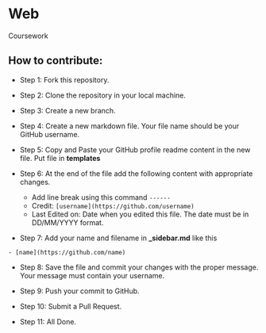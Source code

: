 # Web
Coursework

## How to contribute:

- Step 1: Fork this repository.

- Step 2: Clone the repository in your local machine.

- Step 3: Create a new branch.

- Step 4: Create a new markdown file. Your file name should be your GitHub username.

- Step 5: Copy and Paste your GitHub profile readme content in the new file. Put file in **templates**

- Step 6: At the end of the file add the following content with appropriate changes.

  - Add line break using this command `------`
  - Credit: `[username](https://github.com/username)`
  - Last Edited on: Date when you edited this file. The date must be in DD/MM/YYYY format.

- Step 7: Add your name and filename in **\_sidebar.md** like this

```
- [name](https://github.com/name)
```

- Step 8: Save the file and commit your changes with the proper message. Your message must contain your username.

- Step 9: Push your commit to GitHub.

- Step 10: Submit a Pull Request.

- Step 11: All Done.
